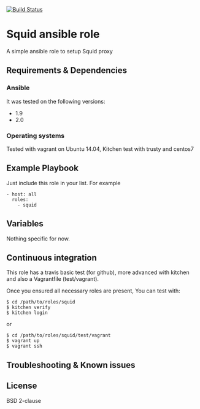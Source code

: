[![Build Status](https://travis-ci.org/juju4/ansible-squid.svg?branch=master)](https://travis-ci.org/juju4/ansible-squid)
# Squid ansible role

A simple ansible role to setup Squid proxy

## Requirements & Dependencies

### Ansible
It was tested on the following versions:
 * 1.9
 * 2.0

### Operating systems

Tested with vagrant on Ubuntu 14.04, Kitchen test with trusty and centos7

## Example Playbook

Just include this role in your list.
For example

```
- host: all
  roles:
    - squid
```

## Variables

Nothing specific for now.

## Continuous integration

This role has a travis basic test (for github), more advanced with kitchen and also a Vagrantfile (test/vagrant).

Once you ensured all necessary roles are present, You can test with:
```
$ cd /path/to/roles/squid
$ kitchen verify
$ kitchen login
```
or
```
$ cd /path/to/roles/squid/test/vagrant
$ vagrant up
$ vagrant ssh
```

## Troubleshooting & Known issues


## License

BSD 2-clause

